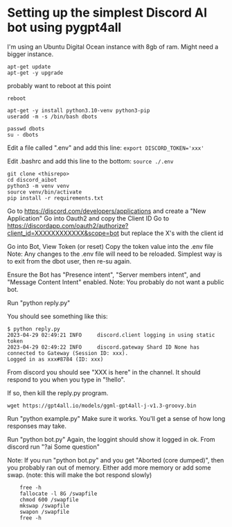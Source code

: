 # Setting up the simplest Discord AI bot using pygpt4all

I'm using an Ubuntu Digital Ocean instance with 8gb of ram. Might need a bigger instance.

```
apt-get update
apt-get -y upgrade
```

probably want to reboot at this point

```
reboot

apt-get -y install python3.10-venv python3-pip
useradd -m -s /bin/bash dbots

passwd dbots
su - dbots
```

Edit a file called ".env" and add this line:
`export DISCORD_TOKEN='xxx'`

Edit .bashrc and add this line to the bottom:
`source ./.env`

```
git clone <thisrepo>
cd discord_aibot
python3 -m venv venv
source venv/bin/activate
pip install -r requirements.txt
```

Go to https://discord.com/developers/applications and create a "New Application"
Go into Oauth2 and copy the Client ID
Go to https://discordapp.com/oauth2/authorize?client_id=XXXXXXXXXXXX&scope=bot
but replace the X's with the client id

Go into Bot, View Token (or reset)
Copy the token value into the .env file
Note: Any changes to the .env file will need to be reloaded. Simplest way is to exit from the dbot user, then re-su again.

Ensure the Bot has "Presence intent", "Server members intent", and "Message Content Intent" enabled.
Note: You probably do not want a public bot.

Run "python reply.py"

You should see something like this:

```
$ python reply.py
2023-04-29 02:49:21 INFO     discord.client logging in using static token
2023-04-29 02:49:22 INFO     discord.gateway Shard ID None has connected to Gateway (Session ID: xxx).
Logged in as xxx#8784 (ID: xxx)
```

From discord you should see "XXX is here" in the channel.
It should respond to you when you type in "!hello".

If so, then kill the reply.py program.

```
wget https://gpt4all.io/models/ggml-gpt4all-j-v1.3-groovy.bin
```

Run "python example.py"
Make sure it works.
You'll get a sense of how long responses may take.

Run "python bot.py"
Again, the loggint should show it logged in ok.
From discord run "?ai Some question"

Note: If you run "python bot.py" and you get "Aborted (core dumped)", then you probably ran out of memory.
Either add more memory or add some swap. (note: this will make the bot respond slowly)
```
	free -h
	fallocate -l 8G /swapfile
	chmod 600 /swapfile
	mkswap /swapfile
	swapon /swapfile
	free -h
```
